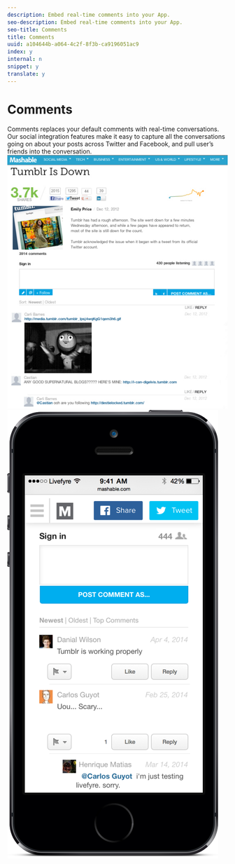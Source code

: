 ```yaml
---
description: Embed real-time comments into your App.
seo-description: Embed real-time comments into your App.
seo-title: Comments
title: Comments
uuid: a104644b-a064-4c2f-8f3b-ca9196051ac9
index: y
internal: n
snippet: y
translate: y
---
```


# Comments

Comments replaces your default comments with real-time conversations. Our social integration features make it easy to capture all the conversations going on about your posts across Twitter and Facebook, and pull user’s friends into the conversation.
![](images/CommentsMashable.png)  ![](images/CommentsMobile-482x1024.png) 